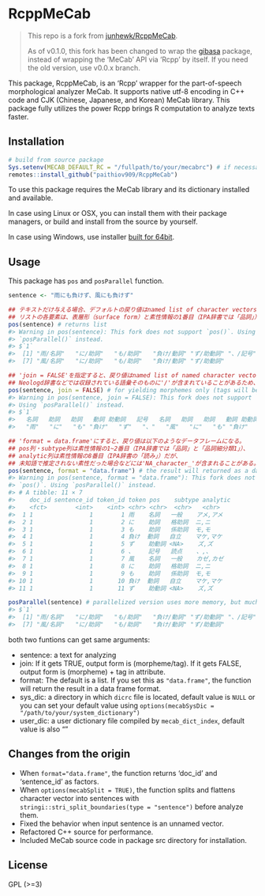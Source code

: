 
<!-- README.md is generated from README.Rmd. Please edit that file -->

# RcppMeCab

<!-- badges: start -->
<!-- badges: end -->

> This repo is a fork from
> [junhewk/RcppMeCab](https://github.com/junhewk/RcppMeCab).
>
> As of v0.1.0, this fork has been changed to wrap the [gibasa](https://github.com/paithiov909/gibasa) package, instead of wrapping the ‘MeCab’ API via ‘Rcpp’ by itself. If you need the old version, use v0.0.x branch.

This package, RcppMeCab, is an ‘Rcpp’ wrapper for the part-of-speech
morphological analyzer MeCab. It supports native utf-8 encoding in C++
code and CJK (Chinese, Japanese, and Korean) MeCab library. This package
fully utilizes the power Rcpp brings R computation to analyze texts
faster.

## Installation

``` r
# build from source package
Sys.setenv(MECAB_DEFAULT_RC = "/fullpath/to/your/mecabrc") # if necessary
remotes::install_github("paithiov909/RcppMeCab")
```

To use this package requires the MeCab library and its dictionary
installed and available.

In case using Linux or OSX, you can install them with their package
managers, or build and install from the source by yourself.

In case using Windows, use installer [built for
64bit](https://github.com/ikegami-yukino/mecab/releases/tag/v0.996.2).

## Usage

This package has `pos` and `posParallel` function.

``` r
sentence <- "雨にも負けず、風にも負けず"

## テキストだけ与える場合、デフォルトの戻り値はnamed list of character vectors.
## リストの各要素は、表層形（surface form）と素性情報の1番目（IPA辞書では「品詞」）を'/'で区切ってつなげた文字列ベクトルになる。
pos(sentence) # returns list
#> Warning in pos(sentence): This fork does not support `pos()`. Using
#> `posParallel()` instead.
#> $`1`
#>  [1] "雨/名詞"   "に/助詞"   "も/助詞"   "負け/動詞" "ず/助動詞" "、/記号"
#>  [7] "風/名詞"   "に/助詞"   "も/助詞"   "負け/動詞" "ず/助動詞"

## 'join = FALSE'を指定すると、戻り値はnamed list of named character vectorsになる。
## Neologd辞書などでは収録されている語彙そのものに'/'が含まれていることがあるため、使用ケースによって使い分けるとよい。
pos(sentence, join = FALSE) # for yielding morphemes only (tags will be given on the vector names)
#> Warning in pos(sentence, join = FALSE): This fork does not support `pos()`.
#> Using `posParallel()` instead.
#> $`1`
#>   名詞   助詞   助詞   動詞 助動詞   記号   名詞   助詞   助詞   動詞 助動詞
#>   "雨"   "に"   "も" "負け"   "ず"   "、"   "風"   "に"   "も" "負け"   "ず"

## 'format = data.frame'にすると、戻り値は以下のようなデータフレームになる。
## pos列・subtype列は素性情報の1~2番目（IPA辞書では「品詞」と「品詞細分類1」）、
## analytic列は素性情報の8番目（IPA辞書の「読み」）だが、
## 未知語で推定されない素性だった場合などには'NA_character_'が含まれることがある。
pos(sentence, format = "data.frame") # the result will returned as a data frame format
#> Warning in pos(sentence, format = "data.frame"): This fork does not support
#> `pos()`. Using `posParallel()` instead.
#> # A tibble: 11 × 7
#>    doc_id sentence_id token_id token pos    subtype analytic
#>    <fct>        <int>    <int> <chr> <chr>  <chr>   <chr>
#>  1 1                1        1 雨    名詞   一般    アメ,アメ
#>  2 1                1        2 に    助詞   格助詞  ニ,ニ
#>  3 1                1        3 も    助詞   係助詞  モ,モ
#>  4 1                1        4 負け  動詞   自立    マケ,マケ
#>  5 1                1        5 ず    助動詞 <NA>    ズ,ズ
#>  6 1                1        6 、    記号   読点    、,、
#>  7 1                1        7 風    名詞   一般    カゼ,カゼ
#>  8 1                1        8 に    助詞   格助詞  ニ,ニ
#>  9 1                1        9 も    助詞   係助詞  モ,モ
#> 10 1                1       10 負け  動詞   自立    マケ,マケ
#> 11 1                1       11 ず    助動詞 <NA>    ズ,ズ

posParallel(sentence) # parallelized version uses more memory, but much faster than the loop in single threading
#> $`1`
#>  [1] "雨/名詞"   "に/助詞"   "も/助詞"   "負け/動詞" "ず/助動詞" "、/記号"
#>  [7] "風/名詞"   "に/助詞"   "も/助詞"   "負け/動詞" "ず/助動詞"
```

both two funtions can get same arguments:

- sentence: a text for analyzing
- join: If it gets TRUE, output form is (morpheme/tag). If it gets
  FALSE, output form is (morpheme) + tag in attribute.
- format: The default is a list. If you set this as `"data.frame"`, the
  function will return the result in a data frame format.
- sys_dic: a directory in which `dicrc` file is located, default value
  is `NULL` or you can set your default value using
  `options(mecabSysDic = "/path/to/your/system_dictionary")`
- user_dic: a user dictionary file compiled by `mecab_dict_index`,
  default value is also “”

## Changes from the origin

- When `format="data.frame"`, the function returns ‘doc_id’ and
  ‘sentence_id’ as factors.
- When `options(mecabSplit = TRUE)`, the function splits and flattens
  character vector into sentences with
  `stringi::stri_split_boundaries(type = "sentence")` before analyze
  them.
- Fixed the behavior when input sentence is an unnamed vector.
- Refactored C++ source for performance.
- Included MeCab source code in package src directory for installation.

## License

GPL (\>=3)
